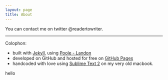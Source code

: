 ```yaml
---
layout: page
title: About
---
```


You can contact me on twitter @readertowriter.

- - -

Colophon:

* built with [Jekyll](http://jekyllrb.com), using [Poole - Landon](http://getpoole.com)
* developed on GitHub and hosted for free on [GitHub Pages](https://pages.github.com)
* handcoded with love using [Sublime Text 2](http://sublimetext.com) on my very old macbook.

hello
